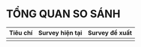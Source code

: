 # TỔNG QUAN SO SÁNH

| Tiêu chí | Survey hiện tại | Survey đề xuất |
| :--- | :--- | :--- |
|  |  |  |

